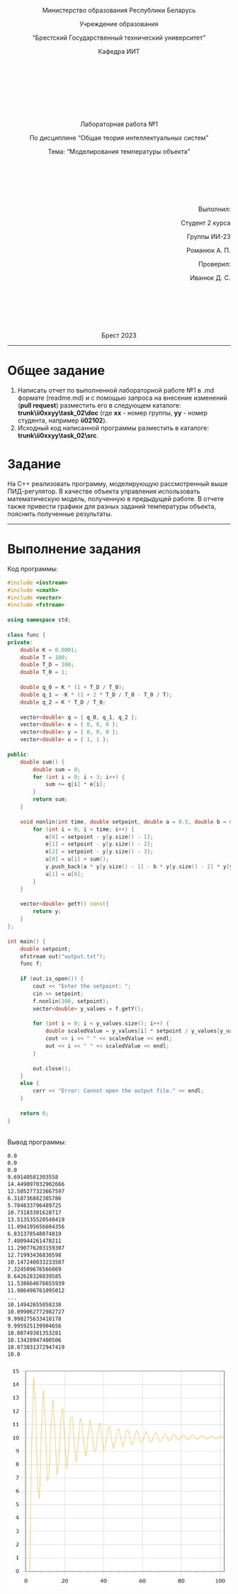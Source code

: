 <p align="center"> Министерство образования Республики Беларусь</p>
<p align="center">Учреждение образования</p>
<p align="center">“Брестский Государственный технический университет”</p>
<p align="center">Кафедра ИИТ</p>
<br><br><br><br><br><br><br>
<p align="center">Лабораторная работа №1</p>
<p align="center">По дисциплине “Общая теория интеллектуальных систем”</p>
<p align="center">Тема: “Моделирования температуры объекта”</p>
<br><br><br><br><br>
<p align="right">Выполнил:</p>
<p align="right">Студент 2 курса</p>
<p align="right">Группы ИИ-23</p>
<p align="right">Романюк А. П.</p>
<p align="right">Проверил:</p>
<p align="right">Иванюк Д. С.</p>
<br><br><br><br><br>
<p align="center">Брест 2023</p>

---

# Общее задание #
1. Написать отчет по выполненной лабораторной работе №1 в .md формате (readme.md) и с помощью запроса на внесение изменений (**pull request**) разместить его в следующем каталоге: **trunk\ii0xxyy\task_02\doc** (где **xx** - номер группы, **yy** - номер студента, например **ii02102**).
2. Исходный код написанной программы разместить в каталоге: **trunk\ii0xxyy\task_02\src**.

# Задание #
На C++ реализовать программу, моделирующую рассмотренный выше ПИД-регулятор.  В качестве объекта управления использовать математическую модель, полученную в предыдущей работе.
В отчете также привести графики для разных заданий температуры объекта, пояснить полученные результаты.

---

# Выполнение задания #

Код программы:
```C++
#include <iostream>
#include <cmath>
#include <vector>
#include <fstream>

using namespace std;

class func {
private:
    double K = 0.0001;
    double T = 100;
    double T_D = 100;
    double T_0 = 1;

    double q_0 = K * (1 + T_D / T_0);
    double q_1 = -K * (1 + 2 * T_D / T_0 - T_0 / T);
    double q_2 = K * T_D / T_0;

    vector<double> q = { q_0, q_1, q_2 };
    vector<double> e = { 0, 0, 0 };
    vector<double> y = { 0, 0, 0 };
    vector<double> u = { 1, 1 };

public:
    double sum() {
        double sum = 0;
        for (int i = 0; i < 3; i++) {
            sum += q[i] * e[i];
        }
        return sum;
    }

    void nonlin(int time, double setpoint, double a = 0.5, double b = 0.3, double c = 0.9, double d = 0.7) {
        for (int i = 0; i < time; i++) {
            e[0] = setpoint - y[y.size() - 1];
            e[1] = setpoint - y[y.size() - 2];
            e[2] = setpoint - y[y.size() - 3];
            u[0] = u[1] + sum();
            y.push_back(a * y[y.size() - 1] - b * y[y.size() - 2] * y[y.size() - 2] + c * u[0] + d * sin(u[1]));
            u[1] = u[0];
        }
    }

    vector<double> getY() const{
        return y;
    }
};

int main() {
    double setpoint;
    ofstream out("output.txt");
    func f;

    if (out.is_open()) {
        cout << "Enter the setpoint: ";
        cin >> setpoint;
        f.nonlin(100, setpoint);
        vector<double> y_values = f.getY();

        for (int i = 0; i < y_values.size(); i++) {
            double scaledValue = y_values[i] * setpoint / y_values[y_values.size() - 1];
            cout << i << " " << scaledValue << endl;
            out << i << " " << scaledValue << endl;
        }

        out.close();
    }
    else {
        cerr << "Error: Cannot open the output file." << endl;
    }

    return 0;
}



```     

Вывод программы:

    0.0
    0.0
    0.0
    9.69140581303558
    14.449097032902666
    12.505277323667597
    6.318736882385786
    5.704833796489725
    10.73183301628717
    13.513535520540419
    11.094195656604356
    6.831378548074819
    7.480944261478211
    11.290776203159307
    12.71993436830598
    10.147240033233507
    7.324509676566069
    8.642628326039585
    11.538664676655939
    11.986498761095012
    ...
    10.14942655058238
    10.099062772982727
    9.998275633418178
    9.995925139904656
    10.08749381353281
    10.13428947400506
    10.073031372947419
    10.0
![График моделей с w = 10:](graph.png)
